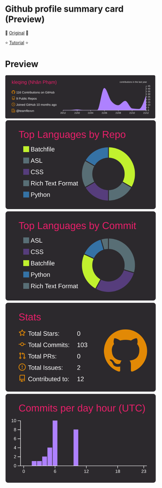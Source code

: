 # Github profile summary card (Preview)

🚀 [Original](https://github.com/vn7n24fzkq/github-profile-summary-cards-example) 🚀

⭐ [Tutorial](https://github.com/vn7n24fzkq/github-profile-summary-cards/wiki/Toturial) ⭐

# Preview

[![](https://raw.githubusercontent.com/kleqing/kleqing-summary-card/master/profile-summary-card-output/monokai/0-profile-details.svg)](https://github.com/kleqing/kleqing-summary-card)
[![](https://raw.githubusercontent.com/kleqing/kleqing-summary-card/master/profile-summary-card-output/monokai/1-repos-per-language.svg)](https://github.com/kleqing/kleqing-summary-card) [![](https://raw.githubusercontent.com/kleqing/kleqing-summary-card/master/profile-summary-card-output/monokai/2-most-commit-language.svg)](https://github.com/kleqing/kleqing-summary-card)
[![](https://raw.githubusercontent.com/kleqing/kleqing-summary-card/master/profile-summary-card-output/monokai/3-stats.svg)](https://github.com/kleqing/kleqing-summary-card) [![](https://raw.githubusercontent.com/kleqing/kleqing-summary-card/master/profile-summary-card-output/monokai/4-productive-time.svg)](https://github.com/kleqing/kleqing-summary-card)

